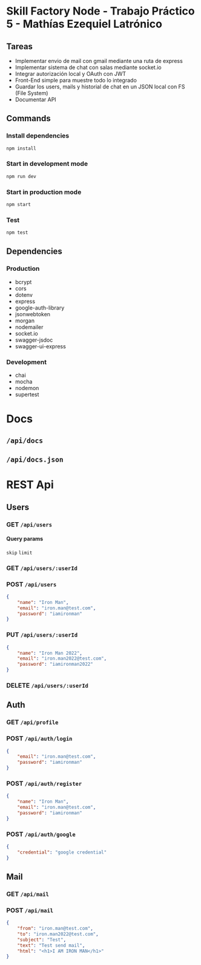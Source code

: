 # Skill Factory Node - Trabajo Práctico 5 - Mathías Ezequiel Latrónico

## Tareas

- Implementar envio de mail con gmail mediante una ruta de express
- Implementar sistema de chat con salas mediante socket.io
- Integrar autorización local y OAuth con JWT
- Front-End simple para muestre todo lo integrado
- Guardar los users, mails y historial de chat en un JSON local con FS (File System)
- Documentar API

## Commands

### Install dependencies
```sh
npm install
```

### Start in development mode
```sh
npm run dev
```

### Start in production mode
```sh
npm start
```

### Test
```sh
npm test
```


## Dependencies

### Production

- bcrypt
- cors
- dotenv
- express
- google-auth-library
- jsonwebtoken
- morgan
- nodemailer
- socket.io
- swagger-jsdoc
- swagger-ui-express

### Development 

- chai
- mocha
- nodemon
- supertest

# Docs

## `/api/docs`

## `/api/docs.json`
# REST Api

## Users

### GET `/api/users`
#### Query params 
`skip` `limit`

### GET `/api/users/:userId`

### POST `/api/users`

```json
{
    "name": "Iron Man",
    "email": "iron.man@test.com",
    "password": "iamironman"
}
```

### PUT `/api/users/:userId`
```json
{
    "name": "Iron Man 2022",
    "email": "iron.man2022@test.com",
    "password": "iamironman2022"
}
```

### DELETE `/api/users/:userId`

## Auth

### GET `/api/profile`

### POST `/api/auth/login`
```json
{
    "email": "iron.man@test.com",
    "password": "iamironman"
}
```


### POST `/api/auth/register`
```json
{
    "name": "Iron Man",
    "email": "iron.man@test.com",
    "password": "iamironman"
}
```


### POST `/api/auth/google`
```json
{
    "credential": "google credential"
}
```


## Mail

### GET `/api/mail`

### POST `/api/mail`
```json
{
    "from": "iron.man@test.com",
    "to": "iron.man2022@test.com",
    "subject": "Test",
    "text": "Test send mail",
    "html": "<h1>I AM IRON MAN</h1>"
}
```
